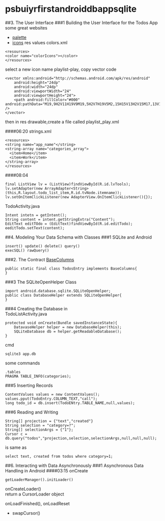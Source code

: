 # psbuiyrfirstandroiddbappsqlite
##3. The User Interface
###1 Building the User Interface for the Todos App
some great websites
- [palette](http://materialpalette.com)
- [icons](http://materialdesignicons.com)
res values colors.xml
```
<resources>
<color name="colorIcons"></color>
</resources>
```

select a new icon name playlist-play, copy vector code
```
<vector xmlns:android="http://schemas.android.com/apk/res/android"
    android:height="24dp"
    android:width="24dp"
    android:viewportWidth="24"
    android:viewportHeight="24">
    <path android:fillColor="#000" android:pathData="M19,9H2V11H19V9M19,5H2V7H19V5M2,15H15V13H2V15M17,13V19L22,16L17,13Z" />
</vector>
```
then in res drawable,create a file called playlist_play.xml


####06:20
strings.xml
```
<resources>
<string name="app_name"</string>
<string-array name="categories_array">
  <item>Home</item>
  <item>Work</item>
</string-array>
</resources>
```

####08:04
```
final ListView lv = (ListView)findViewById(R.id.lvTools);
lv.setAdapter(new ArrayAdapter<String>(this,R.layout.todo_list_item,R.id.tvNode.itemname));
lv.setOnItemClickListener(new AdapterView.OnItemClickListener(){});
```

TodoActivity.java
```
Intent intetn = getIntent();
String content = intent.getStringExtra("Content");
EditText editTOdo = (EditText)findViewById(R.id.editTodo);
eeditTodo.setText(content);
```

##4. Modeling Your Data Schema with Classes
###1 SQLite and Android
```
insert() update() delete() query()
execSQL() rawQuery()
```

###2. The Contract
[BaseColumns](https://developer.android.com/reference/android/provider/BaseColumns.html)
```
public static final class TodosEntry implements BaseColumns{
}
```

###3 The SQLiteOpenHelper Class
```
import android.database.sqlite.SQLiteOpenHelper;
public class DatabaseHelper extends SQLiteOpenHelper{
}
```

###4 Creating the Database
in  
TodoListActivity.java
```
protected void onCreate(Bundle savedInstanceState){
    DatavaseHelper helper = new DatabaseHelper(this);
    SQLiteDatabase db = helper.getReadableDatabase();
}
```
cmd
```
sqlite3 app.db
```
some commands
```
.tables
PRAGMA TABLE_INFO(categories);
```
###5 Inserting Records
```
ContentValues values = new ContentValues();
values.pput(TodoEntry.COLUMN_TEXT,"call");
long todo_id = db.insert(TodoENtry.TABLE_NAME,null,values);
```


###6 Reading and Writing
```
String[] projection = {"text","created"}
String selection = "category=?";
String[] selectionArgs = {"1"};
Cursor c = db.query("todos","projection,selection,selectionArgs,null,null,null);
```
is same as
```
select text, created from todos where category=1;
```
##6. Interacting with Data Asynchronously
###1 Asynchronous Data Handling in Android
####03:15
onCreate
```
getLoaderManager().initLoader()
```

onCreateLoader()  
return a CursorLoader object  

onLoadFinished(), onLoadReset
- swapCursor()  

